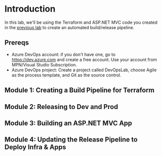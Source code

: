 # Introduction

In this lab, we'll be using the Terraform and ASP.NET MVC code you created in the [previous lab](https://github.com/ecrhoads/InfrastructureAsCode-Lab) to create an automated build/release pipeline. 

## Prereqs
- Azure DevOps account: if you don't have one, go to https://dev.azure.com and create a free account. Use your account from MPN/Visual Studio Subscription.  
- Azure DevOps project: Create a project called DevOpsLab, choose Agile as the process template, and Git as the source control.

## Module 1: Creating a Build Pipeline for Terraform

## Module 2: Releasing to Dev and Prod

## Module 3: Building an ASP.NET MVC App

## Module 4: Updating the Release Pipeline to Deploy Infra & Apps
